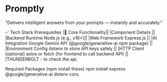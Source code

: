 # Promptly
"Delivers intelligent answers from your prompts — instantly and accurately."

✅ Tech Stack Prerequisites
|🧠 Core Functionality||
|Component	Details ||
|Backend Runtime	Node.js (e.g., v16+)||
|Web Framework	Express.js ||
|AI Integration	Google Gemini API (@google/generative-ai npm package) ||
|Environment Config	dotenv to store API keys safely ||
|HTTP Client (optional)	axios or fetch (for frontend to call backend API) ||
|THUNDERBOLT - to check the api.


Required Packages (npm install these)
npm install express @google/generative-ai dotenv cors.
